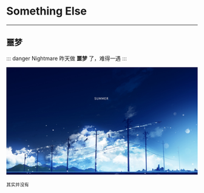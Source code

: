 # Something Else

---

## 噩梦

::: danger Nightmare
昨天做 **噩梦** 了，难得一遇
:::

![瑞秋](../static/img/summer.jpg)

```
其实并没有
```
